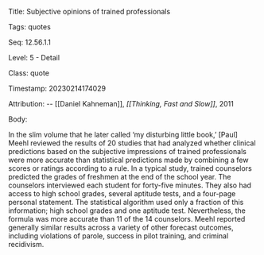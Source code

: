 Title:  Subjective opinions of trained professionals

Tags:   quotes

Seq:    12.56.1.1

Level:  5 - Detail

Class:  quote

Timestamp: 20230214174029

Attribution: -- [[Daniel Kahneman]], *[[Thinking, Fast and Slow]]*, 2011

Body:

In the slim volume that he later called ‘my disturbing little book,’ [Paul] Meehl reviewed the results of 20 studies that had analyzed whether clinical predictions based on the subjective impressions of trained professionals were more accurate than statistical predictions made by combining a few scores or ratings according to a rule. In a typical study, trained counselors predicted the grades of freshmen at the end of the school year. The counselors interviewed each student for forty-five minutes. They also had access to high school grades, several aptitude tests, and a four-page personal statement. The statistical algorithm used only a fraction of this information; high school grades and one aptitude test. Nevertheless, the formula was more accurate than 11 of the 14 counselors. Meehl reported generally similar results across a variety of other forecast outcomes, including violations of parole, success in pilot training, and criminal recidivism.

